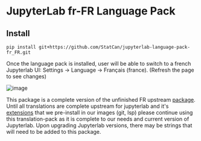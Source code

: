 # JupyterLab fr-FR Language Pack


## Install

```
pip install git+https://github.com/StatCan/jupyterlab-language-pack-fr_FR.git
```

Once the language pack is installed, user will be able to switch to a french Jupyterlab UI: Settings -> Language -> Français (france).
(Refresh the page to see changes)

![image](https://user-images.githubusercontent.com/71149531/111677287-72effd80-87f5-11eb-8a0b-b070775d974c.png)


This package is a complete version of the unfinished FR upstream [package](https://github.com/jupyterlab/language-packs/tree/master/jupyterlab/locale/fr_FR/LC_MESSAGES). Until all translations are complete upstream for jupyterlab and it's [extensions](https://github.com/jupyterlab/language-packs/tree/master/extensions) that we pre-install in our images (git, lsp) please continue using this translation-pack as it is complete to our needs and current version of Jupyterlab. Upon upgrading Jupyterlab versions, there may be strings that will need to be added to this package.
